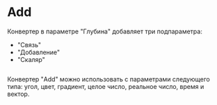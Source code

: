 # Add

Конвертер в параметре "Глубина" добавляет три подпараметра:

* "Связь"
* "Добавление"
* "Скаляр"

<figure><img src="https://lh7-us.googleusercontent.com/0TTBj2nM2E_buMLDWBavePf6ITNcAykQufu71W4d0jnjmvFTbb9WBT9TqUJhOAFwxaARW3IQ3Xpobv0s-tEESjxFsEIuEWkVdi9hKyYSR-uiL8WyQcgvmfYtY1CXISbGamSNIMcqdx4IKF3GfSFg7kk" alt=""><figcaption></figcaption></figure>

Конвертер "Add" можно использовать с параметрами следующего типа: угол, цвет, градиент, целое число, реальное число, время и вектор.
